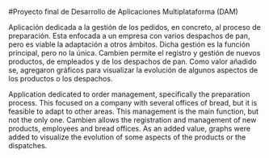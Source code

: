 #Proyecto final de Desarrollo de Aplicaciones Multiplataforma (DAM)

Aplicación dedicada a la gestión de los pedidos, en concreto, al proceso de preparación. Esta enfocada a un empresa con varios despachos de pan, pero es viable la adaptación a otros ámbitos. 
Dicha gestión es la función principal, pero no la única. Cambien permite el registro y gestión de nuevos productos, de empleados y de los despachos de pan. Como valor añadido se, agregaron gráficos para visualizar la evolución de algunos aspectos de los productos o los despachos.

Application dedicated to order management, specifically the preparation process. This focused on a company with several offices of bread, but it is feasible to adapt to other areas. 
This management is the main function, but not the only one. Cambien allows the registration and management of new products, employees and bread offices. As an added value, graphs were added to visualize the evolution of some aspects of the products or the dispatches.
